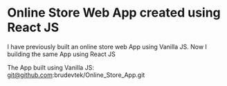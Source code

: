 # Online Store Web App created using React JS

I have previously built an online store web App using Vanilla JS. Now I building the same App using React JS

The App built using Vanilla JS: git@github.com:brudevtek/Online_Store_App.git
